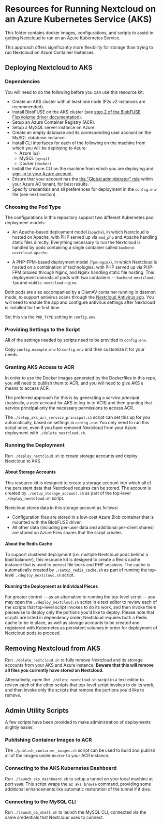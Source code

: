 # Resources for Running Nextcloud on an Azure Kubernetes Service (AKS)
This folder contains docker images, configurations, and scripts to assist in 
getting Nextcloud to run  on an Azure Kubernetes Service.

This approach offers significantly more flexibility for storage than trying to
run Nextcloud on Azure Container Instances.

## Deploying Nextcloud to AKS
### Dependencies
You will need to do the following before you can use this resource kit:
- Create an AKS cluster with at least one node 
  (F2s v2 instances are recommended).
- Install BlobFUSE on the AKS cluster (see [step 2 of the BlobFUSE
  FlexVolume driver documentation](https://github.com/Azure/kubernetes-volume-drivers/tree/master/flexvolume/blobfuse)).
- Setup an Azure Container Registry (ACR).
- Setup a MySQL server instance on Azure.
- Create an empty database and its corresponding user account on the MySQL 
  database instance.
- Install CLI interfaces for each of the following on the machine from which 
  you will be deploying to Azure:
    - Azure (`az`)
    - MySQL (`mysql`)
    - Docker (`docker`)
- Install the Azure CLI on the machine from which you are deploying and
  [sign-in to your Azure account](https://docs.microsoft.com/en-us/cli/azure/authenticate-azure-cli).
- Ensure that your account has the
  [the "Global administrator" role](https://docs.microsoft.com/en-us/azure/active-directory/users-groups-roles/directory-assign-admin-roles) 
  within your Azure AD tenant, for best results.
- Specify credentials and all preferences for deployment in the `config.env`
  file (see next section).

### Choosing the Pod Type
The configurations in this repository support two different Kubernetes pod 
deployment models:
 - An Apache-based deployment model (`apache`), in which Nextcloud is hosted on 
   Apache, with PHP served up via `mod_php` and Apache handling static files 
   directly. Everything necessary to run the Nextcloud is handled by pods 
   containing a single container called `backend-nextcloud-apache`.

 - A PHP-FPM-based deployment model (`fpm-nginx`), in which Nextcloud is hosted 
   on a combination of technologies, with PHP served up via PHP-FPM proxied 
   through Nginx, and Nginx handling static file hosting. This deployment 
   consists of pods with two containers -- `backend-nextcloud-fpm` and 
   `middle-nextcloud-nginx`.
   
Both pods are also accompanied by a ClamAV container running in daemon mode, to
support antivirus scans through the 
[Nextcloud Antivirus app](https://docs.nextcloud.com/server/15/admin_manual/configuration_server/antivirus_configuration.html).
You will need to enable the app and configure antivirus settings after 
Nextcloud is installed for the first time.

Set this via the `POD_TYPE` setting in `config.env`.

### Providing Settings to the Script
All of the settings needed by scripts need to be provided in `config.env`.

Copy `config.example.env` to `config.env` and then customize it for your needs.

### Granting AKS Access to ACR
In order to use the Docker images generated by the Dockerfiles in this repo, you
will need to publish them to ACR, and you will need to give AKS a means to 
access ACR.

The preferred approach for this is by generating a _service principal_ 
(basically, a user account for AKS to log-in to ACR) and then granting that
service principal only the necessary permissions to access ACR.

The `./setup_aks_acr_service_principal.sh` script can set this up for you
automatically, based on settings in `config.env`. You only need to run this 
script once, even if you have removed Nextcloud from your Azure deployment with 
`./delete_nextcloud.sh`.

### Running the Deployment
Run `./deploy_nextcloud.sh` to create storage accounts and deploy Nextcloud to 
AKS.

#### About Storage Accounts
This resource kit is designed to create a storage account into which all of the
persistent data that Nextcloud requires can be stored. The account is created by 
`./setup_storage_account.sh` as part of the top-level `./deploy_nextcloud.sh` 
script.

Nextcloud stores data in this storage account as follows:
- Configuration files are stored in a low-cost Azure Blob container that is
  mounted with the BlobFUSE driver.
- All other data (including per-user data and additional per-client shares) are 
  stored on Azure Files shares that the script creates.

#### About the Redis Cache
To support clustered deployment (i.e. multiple Nextcloud pods behind a load
balancer), this resource kit is designed to create a Redis cache instance that
is used to persist file locks and PHP sessions. The cache is automatically 
created by `./setup_redis_cache.sh` as part of running the top-level 
`./deploy_nextcloud.sh` script.

#### Running the Deployment as Individual Pieces
For greater control -- as an alternative to running the top-level script -- you 
may open the `./deploy_nextcloud.sh` script in a text editor to review each of 
the scripts that top-level script invokes to do its work, and then invoke them 
piecewise to deploy only the portions you'd like to deploy. Please note that 
scripts are listed in dependency order; Nextcloud requires both a Redis cache 
to be in place, as well as storage accounts to be created and registered with 
Kubernetes as persistent volumes in order for deployment of Nextcloud pods to 
proceed.

## Removing Nextcloud from AKS
Run `./delete_nextcloud.sh` to fully remove Nextcloud and its storage accounts
from your AKS and Azure instance. **Beware that this will remove all files you 
currently have stored on Nextcloud.**

Alternatively, open the `./delete_nextcloud.sh` script in a text editor to 
review each of the other scripts that top-level script invokes to do its work, 
and then invoke only the scripts that remove the portions you'd like to remove.

## Admin Utility Scripts
A few scripts have been provided to make administration of deployments slightly
easier.

### Publishing Container Images to ACR
The `./publish_container_images.sh` script can be used to build and publish all 
of the images under `docker` to your ACR instance.

### Connecting to the AKS Kubernetes Dashboard
Run `./launch_aks_dashboard.sh` to setup a tunnel on your local machine at port
`8090`. This script wraps the `az aks browse` command, providing some additional
enhancements like automatic restoration of the tunnel if it dies.

### Connecting to the MySQL CLI
Run `./launch_db_shell.sh` to launch the MySQL CLI, connected via the same 
credentials that Nextcloud uses to connect.
